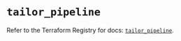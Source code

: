 # `tailor_pipeline`

Refer to the Terraform Registry for docs: [`tailor_pipeline`](https://registry.terraform.io/providers/tailor-platform/tailor/0.0.25/docs/resources/pipeline).
